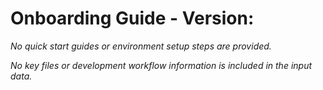 # Onboarding Guide - Version: 

_No quick start guides or environment setup steps are provided._

_No key files or development workflow information is included in the input data._